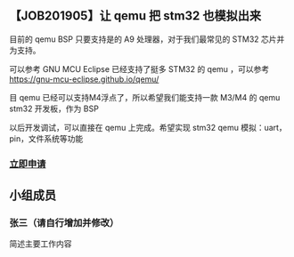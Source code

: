 ## 【JOB201905】让 qemu 把 stm32 也模拟出来

目前的 qemu BSP 只要支持是的 A9 处理器，对于我们最常见的 STM32 芯片并为支持。

可以参考 GNU MCU Eclipse 已经支持了挺多 STM32 的 qemu ，可以参考 https://gnu-mcu-eclipse.github.io/qemu/

目 qemu 已经可以支持M4浮点了，所以希望我们能支持一款 M3/M4 的 qemu stm32 开发板，作为 BSP

以后开发调试，可以直接在 qemu 上完成。希望实现 stm32 qemu 模拟：uart，pin，文件系统等功能

### [立即申请]( https://github.com/RT-Thread/community-activities/edit/master/2019/JOB201905.md )

## 小组成员

### 张三（请自行增加并修改）

简述主要工作内容